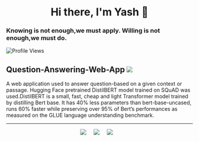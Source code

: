 <h1 align="center"> Hi there, I'm Yash 👋 </h1>

### Knowing is not enough,we must apply. Willing is not enough,we must do.
![Profile Views](https://komarev.com/ghpvc/?username=yashkim77)

## Question-Answering-Web-App <a href="https://question-answering-web-app.herokuapp.com"><img src="https://img.icons8.com/wired/36/000000/link.png"/></a>

A web application used to answer question-based on a given context or passage.
Hugging Face pretrained DistilBERT model trained on SQuAD was used.DistilBERT is a small, fast, cheap and light Transformer model trained by distilling Bert base. It has 40% less parameters than bert-base-uncased, runs 60% faster while preserving over 95% of Bert’s performances as measured on the GLUE language understanding benchmark.

--- 

<p align="center">
 <a href="https://www.linkedin.com/in/yashkimtani77/"><img src="https://img.shields.io/badge/linkedin-%230077B5.svg?&style=for-the-badge&logo=linkedin&logoColor=white" /></a>&nbsp;&nbsp;&nbsp;&nbsp;
<a href="https://www.instagram.com/yash_kimtani/"><img src="https://img.shields.io/badge/instagram-%23D14836.svg?&style=for-the-badge&logo=instagram&logoColor=white" /></a>&nbsp;&nbsp;&nbsp;&nbsp;
<a href="https://twitter.com/YKimtani"><img src="https://img.shields.io/badge/twitter-%231DA1F2.svg?&style=for-the-badge&logo=twitter&logoColor=white" /></a>&nbsp;&nbsp;&nbsp;&nbsp;
<p>
